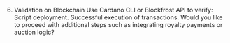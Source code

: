 6. Validation on Blockchain
Use Cardano CLI or Blockfrost API to verify:
Script deployment.
Successful execution of transactions.
Would you like to proceed with additional steps such as integrating royalty payments or auction logic?